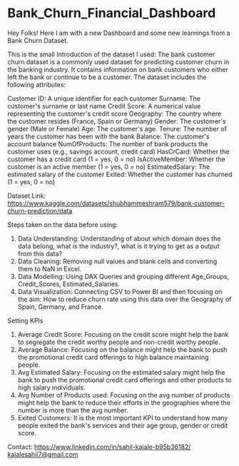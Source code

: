 # Bank_Churn_Financial_Dashboard

Hey Folks! Here I am with a new Dashboard and some new learnings from a Bank Churn Dataset.

This is the small Introduction of the dataset I used:
The bank customer churn dataset is a commonly used dataset for predicting customer churn in the banking industry. It contains information on bank customers who either left the bank or continue to be a customer. The dataset includes the following attributes:


Customer ID: A unique identifier for each customer
Surname: The customer's surname or last name
Credit Score: A numerical value representing the customer's credit score
Geography: The country where the customer resides (France, Spain or Germany)
Gender: The customer's gender (Male or Female)
Age: The customer's age.
Tenure: The number of years the customer has been with the bank
Balance: The customer's account balance
NumOfProducts: The number of bank products the customer uses (e.g., savings account, credit card)
HasCrCard: Whether the customer has a credit card (1 = yes, 0 = no)
IsActiveMember: Whether the customer is an active member (1 = yes, 0 = no)
EstimatedSalary: The estimated salary of the customer
Exited: Whether the customer has churned (1 = yes, 0 = no)

Dataset Link: https://www.kaggle.com/datasets/shubhammeshram579/bank-customer-churn-prediction/data

Steps taken on the data before using:

1. Data Understanding: Understanding of about which domain does the data belong, what is the industry?, what is it trying to get as a output from this data?
2. Data Cleaning: Removing null values and blank cells and converting them to NaN in Excel.
3. Data Modelling: Using DAX Queries and grouping different Age_Groups, Credit_Scores, Estimated_Salaries.
4. Data Visualization: Connecting CSV to Power BI and then focusing on the aim: How to reduce churn rate using this data over the Geography of Spain, Germany, and France.


Setting KPIs

1. Average Credit Score: Focusing on the credit score might help the bank to segregate the credit worthy people and non-credit worthy people.
2. Average Balance: Focusing on the balance might help the bank to push the promotional credit card offerings to high balance maintaining people.
3. Avg Estimated Salary: Focusing on the estimated salary might help the bank to push the promotional credit card offerings and other products to high salary individuals.
4. Avg Number of Products used: Focusing on the avg number of products might help the bank to reduce their efforts in the geographies where the number is more than the avg number.
5. Exited Customers: It is the most important KPI to understand how many people exited the bank's services and their age group, gender or credit score.


Contact: https://www.linkedin.com/in/sahil-kajale-b95b36182/
kajalesahil7@gmail.com
